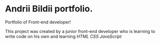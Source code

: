 # Andrii Bildii portfolio.

Portfolio of Front-end developer!

This project was created by a junior front-end developer who is learning to write code on his own and learning 
*HTML*
*CSS*
*JavaScript*
